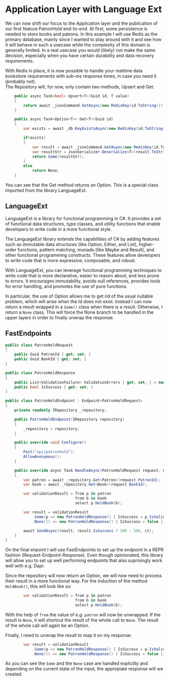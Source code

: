 # Application Layer with Language Ext

We can now shift our focus to the Application layer and the publication of our first feature PatronHold end-to-end.
At first, some persistence is needed to store books and patrons. In this example I will use Redis as the primary database, mainly since I wanted to
play around with it and see how it will behave in such a usecase while the complexity of this domain is generally limited. In a real usecase you would (likely) not make the same decision, especially when you have certain durability and data recovery requirements.

With Redis in place, it is now possible to handle your realtime data bookstore requirements with sub-ms response times, in case you need it (probably not).  
The Repository will, for now, only contain two methods, Upsert and Get:
```c#
    public async Task<bool> Upsert<T>(Guid id, T value)
    {
        return await _jsonCommand.SetAsync(new RedisKey(id.ToString()), new RedisValue("$"), value);
    }

    public async Task<Option<T>> Get<T>(Guid id)
    {
        var exists = await _db.KeyExistsAsync(new RedisKey(id.ToString()));

        if(exists)
        {
            var result = await _jsonCommand.GetAsync(new RedisKey(id.ToString()));
            var resultStr = JsonSerializer.Deserialize<T>(result.ToString());
            return Some(resultStr);
        }
        else 
            return None;
    }
``` 

You can see that the Get method returns an Option<T>. This is a special class imported from the library LanguageExt.

## LanguageExt
LanguageExt is a library for functional programming in C#. It provides a set of functional data structures, type classes, and utility functions that enable developers to write code in a more functional style.

The LanguageExt library extends the capabilities of C# by adding features such as immutable data structures (like Option, Either, and List), higher-order functions, pattern matching, monads (like Maybe and Result), and other functional programming constructs. These features allow developers to write code that is more expressive, composable, and robust.

With LanguageExt, you can leverage functional programming techniques to write code that is more declarative, easier to reason about, and less prone to errors. It encourages immutability, avoids null references, provides tools for error handling, and promotes the use of pure functions.

In particular, the use of Option<T> allows me to get rid of the usual nullable problem, which will arise when the Id does not exist. 
Instead I can now return a result wrapped in a `Some()` class when there is a result. Otherwise, I return a `None` class.
This will force the None branch to be handled in the upper layers in order to finally unwrap the response.

## FastEndpoints

```c#
public class PatronHoldRequest
{
    public Guid PatronId { get; set; }
    public Guid BookId { get; set; }
}

public class PatronHoldResponse
{
    public List<ValidationFailure> ValidationErrors { get; set; } = new();
    public bool IsSuccess { get; set; }
}

public class PatronHoldEndpoint : Endpoint<PatronHoldRequest>
{
    private readonly IRepository _repository;

    public PatronHoldEndpoint(IRepository repository)
    {
        _repository = repository;
    }

    public override void Configure()
    {
        Post("api/patronhold");
        AllowAnonymous();
    }

    public override async Task HandleAsync(PatronHoldRequest request, CancellationToken ct)
    {
        var patron = await _repository.Get<Patron>(request.PatronId);
        var book = await _repository.Get<Book>(request.BookId);

        var validationResult = from p in patron
                               from b in book
                               select p.HoldBook(b);

        var result = validationResult
            .Some(p => new PatronHoldResponse() { IsSuccess = p.IsValid, ValidationErrors = p.Errors })
            .None(() => new PatronHoldResponse() { IsSuccess = false });

        await SendAsync(result, result.IsSuccess ? 200 : 500, ct);
    }
}
```

On the final enpoint I will use FastEndpoints to set up the endpoint in a REPR fashion (Request-Endpoint-Response). Even though opinionated, this library will allow you to set up well performing endpoints that also suprisingly work well with e.g. Dapr. 

Since the repository will now return an Option<T>, we will now need to process their result in a more functional way. For the induction of the method `HoldBook()`, this will look like so:

```c#
        var validationResult = from p in patron
                               from b in book
                               select p.HoldBook(b);
```

With the help of `from` the value of e.g. `patron` will now be unwrapped. If the result is `None`, it will shortcut the result of the whole call to `None`.
The result of the whole call will again be an Option<T>.

Finally, I need to unwrap the result to map it on my response:

```c#
        var result = validationResult
            .Some(p => new PatronHoldResponse() { IsSuccess = p.IsValid, ValidationErrors = p.Errors })
            .None(() => new PatronHoldResponse() { IsSuccess = false });

```
As you can see the `Some` and the `None` case are handled explicitly and depending on the current state of the input, the appropiate response will we created.
